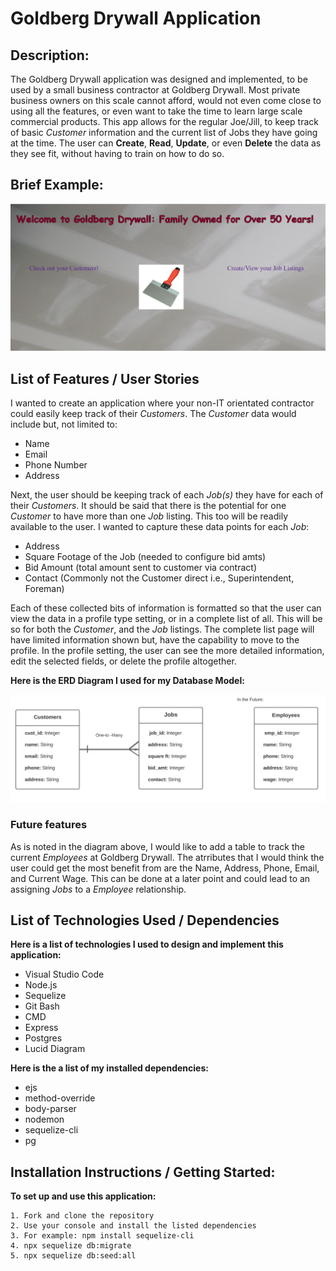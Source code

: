# Goldberg Drywall Application

## Description:

The Goldberg Drywall application was designed and implemented, to be used by a small business contractor at Goldberg Drywall. Most private business owners on this scale cannot afford, would not even come close to using all the features, or even want to take the time to learn large scale commercial products. This app allows for the regular Joe/Jill, to keep track of basic _Customer_ information and the current list of Jobs they have going at the time. The user can **Create**, **Read**, **Update**, or even **Delete** the data as they see fit, without having to train on how to do so.

## Brief Example:

![homepage image](https://raw.githubusercontent.com/jbird33/goldberg_drywall/main/images/Homepage.PNG)

## List of Features / User Stories

I wanted to create an application where your non-IT orientated contractor could easily keep track of their _Customers_. The _Customer_ data would include but, not limited to:

 - Name
 - Email
 - Phone Number
 - Address

Next, the user should be keeping track of each _Job(s)_ they have for each of their _Customers_. It should be said that there is the potential for one _Customer_ to have more than one _Job_ listing. This too will be readily available to the user. I wanted to capture these data points for each _Job_:

- Address
- Square Footage of the Job (needed to configure bid amts)
- Bid Amount (total amount sent to customer via contract)
- Contact (Commonly not the Customer direct i.e., Superintendent, Foreman)

Each of these collected bits of information is formatted so that the user can view the data in a profile type setting, or in a complete list of all. This will be so for both the _Customer_, and the _Job_ listings. The complete list page will have limited information shown but, have the capability to move to the profile. In the profile setting, the user can see the more detailed information, edit the selected fields, or delete the profile altogether.

**Here is the ERD Diagram I used for my Database Model:**

![ERD Diagram](https://raw.githubusercontent.com/jbird33/goldberg_drywall/main/images/DB%20Diagram.PNG)

### Future features

As is noted in the diagram above, I would like to add a table to track the current _Employees_ at Goldberg Drywall. The atrributes that I would think the user could get the most benefit from are the Name, Address, Phone, Email, and Current Wage. This can be done at a later point and could lead to an assigning _Jobs_ to a _Employee_ relationship.

## List of Technologies Used / Dependencies

**Here is a list of technologies I used to design and implement this application:**
- Visual Studio Code
- Node.js
- Sequelize
- Git Bash
- CMD
- Express
- Postgres
- Lucid Diagram

**Here is the a list of my installed dependencies:**
- ejs
- method-override
- body-parser
- nodemon
- sequelize-cli
- pg

## Installation Instructions / Getting Started: 

**To set up and use this application:**

    1. Fork and clone the repository
    2. Use your console and install the listed dependencies
    3. For example: npm install sequelize-cli
    4. npx sequelize db:migrate
    5. npx sequelize db:seed:all
